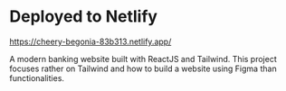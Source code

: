 # Deployed to Netlify

https://cheery-begonia-83b313.netlify.app/

A modern banking website built with ReactJS and Tailwind. This project focuses rather on Tailwind and how to build a website using Figma than functionalities.
